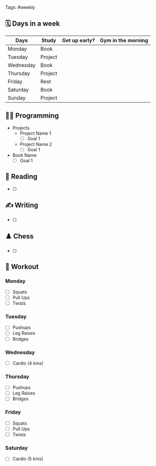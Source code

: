 Tags: #weekly

## 🗓️ Days in a week

| Days      | Study   | Get up early? | Gym in the morning |
| --------- | ------- | ------------- | ------------------ |
| Monday    | Book    |               |                    |
| Tuesday   | Project |               |                    |
| Wednesday | Book    |               |                    |
| Thursday  | Project |               |                    |
| Friday    | Rest    |               |                    |
| Saturday  | Book    |               |                    |
| Sunday    | Project |               |                    |

## 🧑‍💻 Programming

- Projects
	- Project Name 1
		- [ ] Goal 1
	- Project Name 2
		- [ ] Goal 1
- Book Name
	- [ ] Goal 1

## 📖 Reading

- [ ] 
## ✍️ Writing

- [ ] 

## ♟️ Chess

- [  ]

## 💪 Workout

###  Monday

- [ ] Squats
- [ ] Pull Ups
- [ ] Twists

### Tuesday 

- [ ] Pushups 
- [ ] Leg Raises
- [ ] Bridges

### Wednesday

- [ ] Cardio (4 kms) 

### Thursday 

- [ ] Pushups 
- [ ] Leg Raises
- [ ] Bridges

### Friday

- [ ] Squats
- [ ] Pull Ups
- [ ] Twists

### Saturday

- [ ] Cardio (5 kms)

